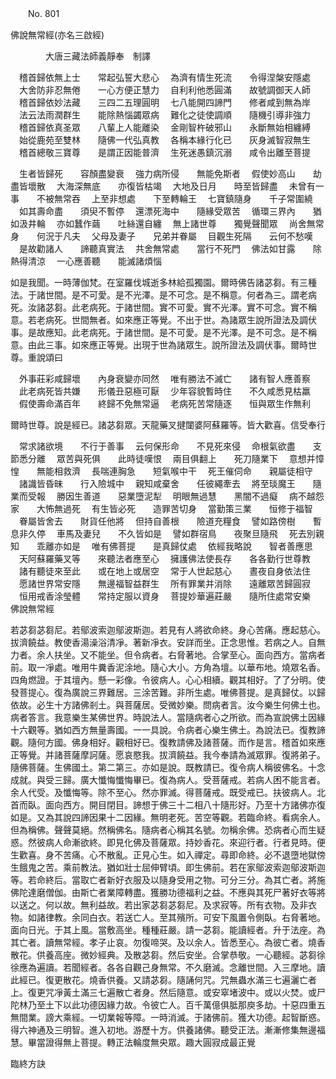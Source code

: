 ﻿　　No. 801

佛說無常經(亦名三啟經)

　　　　大唐三藏法師義靜奉　制譯


　稽首歸依無上士　　常起弘誓大悲心
　為濟有情生死流　　令得涅槃安隱處
　大舍防非忍無倦　　一心方便正慧力
　自利利他悉圓滿　　故號調御天人師
　稽首歸依妙法藏　　三四二五理圓明
　七八能開四諦門　　修者咸到無為岸
　法云法雨潤群生　　能除熱惱蠲眾病
　難化之徒使調順　　隨機引導非強力
　稽首歸依真圣眾　　八輩上人能離染
　金剛智杵破邪山　　永斷無始相纏縛
　始從鹿苑至雙林　　隨佛一代弘真教
　各稱本緣行化已　　灰身滅智寂無生
　稽首總敬三寶尊　　是謂正因能普濟
　生死迷愚鎮沉溺　　咸令出離至菩提　

　生者皆歸死　　容顏盡變衰
　強力病所侵　　無能免斯者
　假使妙高山　　劫盡皆壞散
　大海深無底　　亦復皆枯竭
　大地及日月　　時至皆歸盡
　未曾有一事　　不被無常吞
　上至非想處　　下至轉輪王
　七寶鎮隨身　　千子常圍繞
　如其壽命盡　　須臾不暫停
　還漂死海中　　隨緣受眾苦
　循環三界內　　猶如汲井輪
　亦如蠶作繭　　吐絲還自纏
　無上諸世尊　　獨覺聲聞眾
　尚舍無常身　　何況于凡夫
　父母及妻子　　兄弟并眷屬
　目觀生死隔　　云何不愁嘆
　是故勸諸人　　諦聽真實法
　共舍無常處　　當行不死門
　佛法如甘露　　除熱得清涼
　一心應善聽　　能滅諸煩惱　

如是我聞。一時薄伽梵。在室羅伐城逝多林給孤獨園。爾時佛告諸苾芻。有三種法。于諸世間。是不可愛。是不光澤。是不可念。是不稱意。何者為三。謂老病死。汝諸苾芻。此老病死。于諸世間。實不可愛。實不光澤。實不可念。實不稱意。若老病死。世間無者。如來應正等覺。不出于世。為諸眾生說所證法及調伏事。是故應知。此老病死。于諸世間。是不可愛。是不光澤。是不可念。是不稱意。由此三事。如來應正等覺。出現于世為諸眾生。說所證法及調伏事。爾時世尊。重說頌曰

　外事莊彩咸歸壞　　內身衰變亦同然
　唯有勝法不滅亡　　諸有智人應善察
　此老病死皆共嫌　　形儀丑惡極可厭
　少年容貌暫時住　　不久咸悉見枯羸
　假使壽命滿百年　　終歸不免無常逼
　老病死苦常隨逐　　恒與眾生作無利　

爾時世尊。說是經已。諸苾芻眾。天龍藥叉揵闥婆阿蘇羅等。皆大歡喜。信受奉行

　常求諸欲境　　不行于善事
　云何保形命　　不見死來侵
　命根氣欲盡　　支節悉分離
　眾苦與死俱　　此時徒嘆恨
　兩目俱翻上　　死刀隨業下
　意想并慞惶　　無能相救濟
　長喘連胸急　　短氣喉中干
　死王催伺命　　親屬徒相守
　諸識皆昏昧　　行入險城中
　親知咸棄舍　　任彼繩牽去
　將至琰魔王　　隨業而受報
　勝因生善道　　惡業墮泥犁
　明眼無過慧　　黑闇不過癡
　病不越怨家　　大怖無過死
　有生皆必死　　造罪苦切身
　當勤策三業　　恒修于福智
　眷屬皆舍去　　財貨任他將
　但持自善根　　險道充糧食
　譬如路傍樹　　暫息非久停
　車馬及妻兒　　不久皆如是
　譬如群宿鳥　　夜聚旦隨飛
　死去別親知　　乖離亦如是
　唯有佛菩提　　是真歸仗處
　依經我略說　　智者善應思
　天阿蘇羅藥叉等　　來聽法者應至心
　擁護佛法使長存　　各各勤行世尊教
　諸有聽徒來至此　　或在地上或居空
　常于人世起慈心　　晝夜自身依法住
　愿諸世界常安隱　　無邊福智益群生
　所有罪業并消除　　遠離眾苦歸圓寂
　恒用戒香涂瑩體　　常持定服以資身
　菩提妙華遍莊嚴　　隨所住處常安樂　佛說無常經



若苾芻苾芻尼。若鄔波索迦鄔波斯迦。若見有人將欲命終。身心苦痛。應起慈心。拔濟饒益。教使香湯澡浴清凈。著新凈衣。安詳而坐。正念思惟。若病之人。自無力者。余人扶坐。又不能坐。但令病者。右脅著地。合掌至心。面向西方。當病者前。取一凈處。唯用牛糞香泥涂地。隨心大小。方角為壇。以華布地。燒眾名香。四角燃證。于其壇內。懸一彩像。令彼病人。心心相續。觀其相好。了了分明。使發菩提心。復為廣說三界難居。三涂苦難。非所生處。唯佛菩提。是真歸仗。以歸依故。必生十方諸佛剎土。與菩薩居。受微妙樂。問病者言。汝今樂生何佛土也。病者答言。我意樂生某佛世界。時說法人。當隨病者心之所欲。而為宣說佛土因緣十六觀等。猶如西方無量壽國。一一具說。令病者心樂生佛土。為說法已。復教諦觀。隨何方國。佛身相好。觀相好已。復教請佛及諸菩薩。而作是言。稽首如來應正等覺。并諸菩薩摩訶薩。愿哀愍我。拔濟饒益。我今奉請為滅眾罪。復將弟子。隨佛菩薩。生佛國土。第二第三。亦如是說。既教請已。復令病人稱彼佛名。十念成就。與受三歸。廣大懺悔懺悔畢已。復為病人。受菩薩戒。若病人困不能言者。余人代受。及懺悔等。除不至心。然亦罪滅。得菩薩戒。既受戒已。扶彼病人。北首而臥。面向西方。開目閉目。諦想于佛三十二相八十隨形好。乃至十方諸佛亦復如是。又為其說四諦因果十二因緣。無明老死。苦空等觀。若臨命終。看病余人。但為稱佛。聲聲莫絕。然稱佛名。隨病者心稱其名號。勿稱余佛。恐病者心而生疑惑。然彼病人命漸欲終。即見化佛及菩薩眾。持妙香花。來迎行者。行者見時。便生歡喜。身不苦痛。心不散亂。正見心生。如入禪定。尋即命終。必不退墮地獄傍生餓鬼之苦。乘前教法。猶如壯士屈伸臂頃。即生佛前。若在家鄔波索迦鄔波斯迦等。若命終后。當取亡者新好衣服及以隨身受用之物。可分三分。為其亡者。將施佛陀達磨僧伽。由斯亡者業障轉盡。獲勝功德福利之益。不應與其死尸著好衣等將以送之。何以故。無利益故。若出家苾芻苾芻尼。及求寂等。所有衣物。及非衣物。如諸律教。余同白衣。若送亡人。至其殯所。可安下風置令側臥。右脅著地。面向日光。于其上風。當敷高坐。種種莊嚴。請一苾芻。能讀經者。升于法座。為其亡者。讀無常經。孝子止哀。勿復啼哭。及以余人。皆悉至心。為彼亡者。燒香散花。供養高座。微妙經典。及散苾芻。然后安坐。合掌恭敬。一心聽經。苾芻徐徐應為遍讀。若聞經者。各各自觀己身無常。不久磨滅。念離世間。入三摩地。讀此經已。復更散花。燒香供養。又請苾芻。隨誦何咒。咒無蟲水滿三七遍灑亡者上。復更咒凈黃土滿三七遍散亡者身。然后隨意。或安窣堵波中。或以火焚。或尸陀林乃至土下以此功德因緣力故。令彼亡人。百千萬億俱胝那庾多劫。十惡四重五無間業。謗大乘經。一切業報等障。一時消滅。于諸佛前。獲大功德。起智斷惑。得六神通及三明智。進入初地。游歷十方。供養諸佛。聽受正法。漸漸修集無邊福慧。畢當證得無上菩提。轉正法輪度無央眾。趣大圓寂成最正覺

臨終方訣
